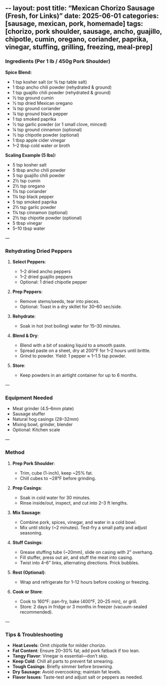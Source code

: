 --
layout: post
title: “Mexican Chorizo Sausage (Fresh, for Links)”
date: 2025-06-01
categories: [sausage, mexican, pork, homemade]
tags: [chorizo, pork shoulder, sausage, ancho, guajillo, chipotle, cumin, oregano, coriander, paprika, vinegar, stuffing, grilling, freezing, meal-prep]
--

### Ingredients (Per 1 lb / 450g Pork Shoulder)

**Spice Blend:**

- 1 tsp kosher salt (or ¾ tsp table salt)
- 1 tbsp ancho chili powder (rehydrated & ground)
- 1 tsp guajillo chili powder (rehydrated & ground)
- ½ tsp ground cumin
- ½ tsp dried Mexican oregano
- ¼ tsp ground coriander
- ¼ tsp ground black pepper
- 1 tsp smoked paprika
- ½ tsp garlic powder (or 1 small clove, minced)
- ¼ tsp ground cinnamon (optional)
- ½ tsp chipotle powder (optional)
- 1 tbsp apple cider vinegar
- 1–2 tbsp cold water or broth

**Scaling Example (5 lbs):**

- 5 tsp kosher salt
- 5 tbsp ancho chili powder
- 5 tsp guajillo chili powder
- 2½ tsp cumin
- 2½ tsp oregano
- 1¼ tsp coriander
- 1¼ tsp black pepper
- 5 tsp smoked paprika
- 2½ tsp garlic powder
- 1¼ tsp cinnamon (optional)
- 2½ tsp chipotle powder (optional)
- 5 tbsp vinegar
- 5–10 tbsp water

—

### Rehydrating Dried Peppers

1. **Select Peppers**:
   - 1–2 dried ancho peppers
   - 1–2 dried guajillo peppers
   - Optional: 1 dried chipotle pepper

2. **Prep Peppers**:
   - Remove stems/seeds, tear into pieces.
   - Optional: Toast in a dry skillet for 30–60 sec/side.

3. **Rehydrate**:
   - Soak in hot (not boiling) water for 15–30 minutes.

4. **Blend & Dry**:
   - Blend with a bit of soaking liquid to a smooth paste.
   - Spread paste on a sheet, dry at 200°F for 1–2 hours until brittle.
   - Grind to powder. Yield: 1 pepper ≈ 1–1.5 tsp powder.

5. **Store**:
   - Keep powders in an airtight container for up to 6 months.

—

### Equipment Needed

- Meat grinder (4.5–6mm plate)
- Sausage stuffer
- Natural hog casings (28–32mm)
- Mixing bowl, grinder, blender
- Optional: Kitchen scale

—

### Method

1. **Prep Pork Shoulder**:
   - Trim, cube (1-inch), keep ~25% fat.
   - Chill cubes to ~28°F before grinding.

2. **Prep Casings**:
   - Soak in cold water for 30 minutes.
   - Rinse inside/out, inspect, and cut into 2–3 ft lengths.

3. **Mix Sausage**:
   - Combine pork, spices, vinegar, and water in a cold bowl.
   - Mix until sticky (~2 minutes). Test-fry a small patty and adjust seasoning.

4. **Stuff Casings**:
   - Grease stuffing tube (~20mm), slide on casing with 2” overhang.
   - Fill stuffer, press out air, and stuff the meat into casing.
   - Twist into 4–6” links, alternating directions. Prick bubbles.

5. **Rest (Optional)**:
   - Wrap and refrigerate for 1–12 hours before cooking or freezing.

6. **Cook or Store**:
   - Cook to 160°F: pan-fry, bake (400°F, 20–25 min), or grill.
   - Store: 2 days in fridge or 3 months in freezer (vacuum-sealed recommended).

—

### Tips & Troubleshooting

- **Heat Levels**: Omit chipotle for milder chorizo.
- **Fat Content**: Ensure 20–30% fat; add pork fatback if too lean.
- **Tangy Flavor**: Vinegar is essential—don’t skip.
- **Keep Cold**: Chill all parts to prevent fat smearing.
- **Tough Casings**: Briefly simmer before browning.
- **Dry Sausage**: Avoid overcooking; maintain fat levels.
- **Flavor Issues**: Taste-test and adjust salt or peppers as needed.